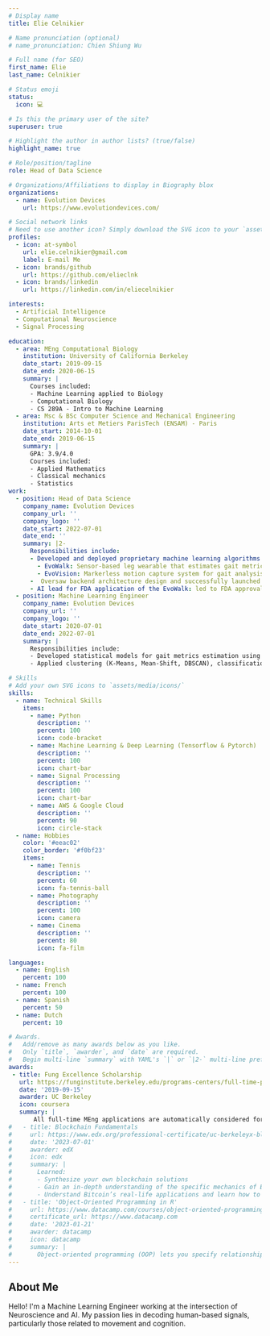```yaml
---
# Display name
title: Elie Celnikier

# Name pronunciation (optional)
# name_pronunciation: Chien Shiung Wu

# Full name (for SEO)
first_name: Elie
last_name: Celnikier

# Status emoji
status:
  icon: 💻

# Is this the primary user of the site?
superuser: true

# Highlight the author in author lists? (true/false)
highlight_name: true

# Role/position/tagline
role: Head of Data Science

# Organizations/Affiliations to display in Biography blox
organizations:
  - name: Evolution Devices
    url: https://www.evolutiondevices.com/ 

# Social network links
# Need to use another icon? Simply download the SVG icon to your `assets/media/icons/` folder.
profiles:
  - icon: at-symbol
    url: elie.celnikier@gmail.com
    label: E-mail Me
  - icon: brands/github
    url: https://github.com/elieclnk
  - icon: brands/linkedin
    url: https://linkedin.com/in/eliecelnikier

interests:
  - Artificial Intelligence
  - Computational Neuroscience
  - Signal Processing

education:
  - area: MEng Computational Biology
    institution: University of California Berkeley
    date_start: 2019-09-15
    date_end: 2020-06-15
    summary: |
      Courses included:
      - Machine Learning applied to Biology
      - Computational Biology
      - CS 289A - Intro to Machine Learning
  - area: Msc & BSc Computer Science and Mechanical Engineering
    institution: Arts et Metiers ParisTech (ENSAM) - Paris
    date_start: 2014-10-01
    date_end: 2019-06-15
    summary: |
      GPA: 3.9/4.0
      Courses included:
      - Applied Mathematics
      - Classical mechanics
      - Statistics
work:
  - position: Head of Data Science
    company_name: Evolution Devices
    company_url: ''
    company_logo: ''
    date_start: 2022-07-01
    date_end: ''
    summary: |2-
      Responsibilities include:
      - Developed and deployed proprietary machine learning algorithms for two products:
        - EvoWalk: Sensor-based leg wearable that estimates gait metrics and analyzes walking patterns in real-time.
        - EvoVision: Markerless motion capture system for gait analysis that leverages 3D multi-person pose estimation techniques.
      -  Oversaw backend architecture design and successfully launched the EvoVision 3D markerless motion capture syste into production. Managed a team of 2 software engineers.
      - AI lead for FDA application of the EvoWalk: led to FDA approval in December 2023.
  - position: Machine Learning Engineer
    company_name: Evolution Devices
    company_url: ''
    company_logo: ''
    date_start: 2020-07-01
    date_end: 2022-07-01
    summary: |
      Responsibilities include:
      - Developed statistical models for gait metrics estimation using noisy real-time signals from inertial sensors.
      - Applied clustering (K-Means, Mean-Shift, DBSCAN), classification (SVM, Random Forest, MLP, CNN, RNN), and statistical analysis (Statistical visualization, Bayesian inference, correlation analysis) on kinematic data to investigate gait patterns

# Skills
# Add your own SVG icons to `assets/media/icons/`
skills:
  - name: Technical Skills
    items:
      - name: Python
        description: ''
        percent: 100
        icon: code-bracket
      - name: Machine Learning & Deep Learning (Tensorflow & Pytorch)
        description: ''
        percent: 100
        icon: chart-bar
      - name: Signal Processing
        description: ''
        percent: 100
        icon: chart-bar
      - name: AWS & Google Cloud
        description: ''
        percent: 90
        icon: circle-stack
  - name: Hobbies
    color: '#eeac02'
    color_border: '#f0bf23'
    items:
      - name: Tennis
        description: ''
        percent: 60
        icon: fa-tennis-ball
      - name: Photography
        description: ''
        percent: 100
        icon: camera
      - name: Cinema
        description: ''
        percent: 80
        icon: fa-film

languages:
  - name: English
    percent: 100
  - name: French
    percent: 100
  - name: Spanish
    percent: 50
  - name: Dutch
    percent: 10

# Awards.
#   Add/remove as many awards below as you like.
#   Only `title`, `awarder`, and `date` are required.
#   Begin multi-line `summary` with YAML's `|` or `|2-` multi-line prefix and indent 2 spaces below.
awards:
 - title: Fung Excellence Scholarship
   url: https://funginstitute.berkeley.edu/programs-centers/full-time-program/learn-more/tuition-financial-aid/#1698446307521-94589b0a-28a2
   date: '2019-09-15'
   awarder: UC Berkeley
   icon: coursera
   summary: |
       All full-time MEng applications are automatically considered for the Fung Excellence Scholarship. This merit award is given to a subset of candidates with noteworthy academic or professional accomplishments, as determined by department faculty nominations. The award covers approximately 25-50% of the tuition and fees for the full-time MEng program. Exact grant amounts may vary.
#   - title: Blockchain Fundamentals
#     url: https://www.edx.org/professional-certificate/uc-berkeleyx-blockchain-fundamentals
#     date: '2023-07-01'
#     awarder: edX
#     icon: edx
#     summary: |
#       Learned:
#       - Synthesize your own blockchain solutions
#       - Gain an in-depth understanding of the specific mechanics of Bitcoin
#       - Understand Bitcoin’s real-life applications and learn how to attack and destroy Bitcoin, Ethereum, smart contracts and Dapps, and alternatives to Bitcoin’s Proof-of-Work consensus algorithm
#   - title: 'Object-Oriented Programming in R'
#     url: https://www.datacamp.com/courses/object-oriented-programming-with-s3-and-r6-in-r
#     certificate_url: https://www.datacamp.com
#     date: '2023-01-21'
#     awarder: datacamp
#     icon: datacamp
#     summary: |
#       Object-oriented programming (OOP) lets you specify relationships between functions and the objects that they can act on, helping you manage complexity in your code. This is an intermediate level course, providing an introduction to OOP, using the S3 and R6 systems. S3 is a great day-to-day R programming tool that simplifies some of the functions that you write. R6 is especially useful for industry-specific analyses, working with web APIs, and building GUIs.
---
```


## About Me

Hello! I'm a Machine Learning Engineer working at the intersection of Neuroscience and AI. My passion lies in decoding human-based signals, particularly those related to movement and cognition.
